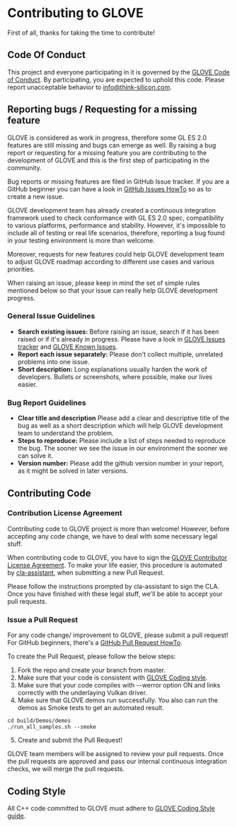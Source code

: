 # Contributing to GLOVE

First of all, thanks for taking the time to contribute!

## Code Of Conduct

This project and everyone participating in it is governed by the [GLOVE Code of Conduct](CODE_OF_CONDUCT.md). By participating, you are expected to uphold this code. Please report unacceptable behavior to info@think-silicon.com.

## Reporting bugs / Requesting for a missing feature

GLOVE is considered as work in progress, therefore some GL ES 2.0 features are still missing and bugs can emerge as well. By raising a bug report or requesting for a missing feature you are contributing to the development of GLOVE and this is the first step of participating in the community.

Bug reports or missing features are filed in GitHub Issue tracker. If you are a GitHub beginner you can have a look in [GitHub Issues HowTo](https://help.github.com/articles/creating-an-issue/) so as to create a new issue.

GLOVE development team has already created a continuous integration framework used to check conformance with GL ES 2.0 spec, compatibility to various platforms, performance and stability. However, it's impossible to include all of testing or real life scenarios, therefore, reporting a bug found in your testing environment is more than welcome.

Moreover, requests for new features could help GLOVE development team to adjust GLOVE roadmap according to different use cases and various priorities.

When raising an issue, please keep in mind the set of simple rules mentioned below so that your issue can really help GLOVE development progress.

### General Issue Guidelines

* **Search existing issues:** Before raising an issue, search if it has been raised or if it's already in progress. Please have a look in [GLOVE Issues tracker](https://github.com/Think-Silicon/GLOVE/issues) and [GLOVE Known Issues](Docs/KnownIssues.md).
* **Report each issue separately:** Please don't collect multiple, unrelated problems into one issue.
* **Short description:** Long explanations usually harden the work of developers. Bullets or screenshots, where possible, make our lives easier.

### Bug Report Guidelines

* **Clear title and description** Please add a clear and descriptive title of the bug as well as a short description which will help GLOVE development team to understand the problem.
* **Steps to reproduce:** Please include a list of steps needed to reproduce the bug. The sooner we see the issue in our environment the sooner we can solve it.
* **Version number:** Please add the github version number in your report, as it might be solved in later versions.

## Contributing Code
### Contribution License Agreement

Contributing code to GLOVE project is more than welcome! However, before accepting any code change, we have to deal with some necessary legal stuff.

When contributing code to GLOVE, you have to sign the [GLOVE Contributor License Agreement](https://think-silicon.com/terms_and_policies/thinksilicon-individual-contributor-license-agreement/). To make your life easier, this procedure is automated by [cla-assistant](https://github.com/cla-assistant/cla-assistant), when submitting a new Pull Request.

Please follow the instructions prompted by cla-assistant to sign the CLA. Once you have finished with these legal stuff, we'll be able to accept your pull requests.

### Issue a Pull Request

For any code change/ improvement to GLOVE, please submit a pull request! For GitHub beginners, there's a [GitHub Pull Request HowTo](https://help.github.com/articles/about-pull-requests/).

To create the Pull Request, please follow the below steps:

1. Fork the repo and create your branch from master.
2. Make sure that your code is consistent with [GLOVE Coding style](#coding-style).
3. Make sure that your code compiles with --werror option ON and links correctly with the underlaying Vulkan driver.
4. Make sure that GLOVE demos run successfully. You also can run the demos as Smoke tests to get an automated result.

```
cd build/Demos/demos
./run_all_samples.sh --smoke
```
5. Create and submit the Pull Request!

GLOVE team members will be assigned to review your pull requests. Once the pull requests are approved and pass our internal continuous integration checks, we will merge the pull requests.

## Coding Style

All C++ code committed to GLOVE must adhere to [GLOVE Coding Style guide](CodingStyle.md).

